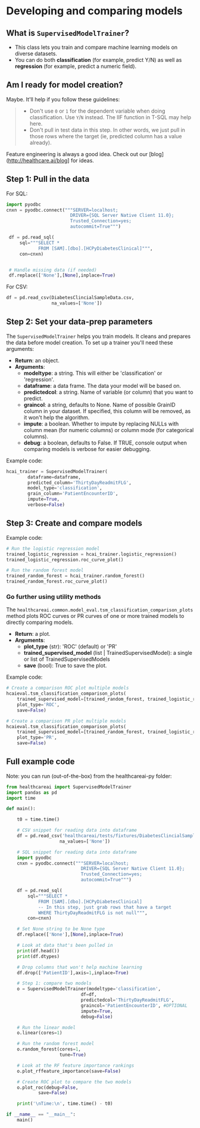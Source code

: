 # Developing and comparing models

## What is `SupervisedModelTrainer`?

-   This class lets you train and compare machine learning models on diverse
    datasets.
-   You can do both **classification** (for example, predict Y/N) as well as
    **regression** (for example, predict a numeric field).

## Am I ready for model creation?

Maybe. It'll help if you follow these guidelines:

> -   Don't use `0` or `1` for the dependent variable when doing
>     classification. Use `Y`/`N` instead. The IIF function in T-SQL may
>     help here.
> -   Don't pull in test data in this step. In other words, we just pull
>     in those rows where the target (ie, predicted column has a value
>     already).

Feature engineering is always a good idea. Check out our [blog](http://healthcare.ai/blog] for ideas.

## Step 1: Pull in the data

For SQL:

```python
import pyodbc
cnxn = pyodbc.connect("""SERVER=localhost;
                        DRIVER={SQL Server Native Client 11.0};
                        Trusted_Connection=yes;
                        autocommit=True""")

 df = pd.read_sql(
     sql="""SELECT *
            FROM [SAM].[dbo].[HCPyDiabetesClinical]""",
     con=cnxn)


 # Handle missing data (if needed)
 df.replace(['None'],[None],inplace=True)
```

For CSV:

```python
df = pd.read_csv(DiabetesClincialSampleData.csv,
                 na_values=['None'])
```

## Step 2: Set your data-prep parameters

The `SupervisedModelTrainer` helps you train models. It cleans and prepares the data before
model creation. To set up a trainer you'll need these arguments:

-   **Return**: an object.
-   **Arguments**:
    - **modeltype**: a string. This will either be 'classification' or 'regression'.
    - **dataframe**: a data frame. The data your model will be based on.
    - **predictedcol**: a string. Name of variable (or column) that you want to predict.
    - **graincol**: a string, defaults to None. Name of possible GrainID column in your dataset. If specified, this column will be removed, as it won't help the algorithm.
    - **impute**: a boolean. Whether to impute by replacing NULLs with column mean (for numeric columns) or column mode (for categorical columns).
    - **debug**: a boolean, defaults to False. If TRUE, console output when comparing models is verbose for easier debugging.

Example code:

```python
hcai_trainer = SupervisedModelTrainer(
        dataframe=dataframe,
        predicted_column='ThirtyDayReadmitFLG',
        model_type='classification',
        grain_column='PatientEncounterID',
        impute=True,
        verbose=False)
```

## Step 3: Create and compare models

Example code:

```python
# Run the logistic regression model
trained_logistic_regression = hcai_trainer.logistic_regression()
trained_logistic_regression.roc_curve_plot()

# Run the random forest model
trained_random_forest = hcai_trainer.random_forest()
trained_random_forest.roc_curve_plot()

```

### Go further using utility methods

The `healthcareai.common.model_eval.tsm_classification_comparison_plots` method plots ROC curves or PR curves of one or more trained models to directly comparing models.

-   **Return**: a plot.
-   **Arguments**:
    - **plot_type** (str): 'ROC' (default) or 'PR' 
    - **trained_supervised_model** (list | TrainedSupervisedModel): a single or list of TrainedSupervisedModels
    - **save** (bool): True to save the plot.

Example code:

```python
# Create a comparison ROC plot multiple models
hcaieval.tsm_classification_comparison_plots(
    trained_supervised_model=[trained_random_forest, trained_logistic_regression],
    plot_type='ROC',
    save=False)

# Create a comparison PR plot multiple models
hcaieval.tsm_classification_comparison_plots(
    trained_supervised_model=[trained_random_forest, trained_logistic_regression],
    plot_type='PR',
    save=False)
```

## Full example code

Note: you can run (out-of-the-box) from the healthcareai-py folder:

```python
from healthcareai import SupervisedModelTrainer
import pandas as pd
import time

def main():

    t0 = time.time()

    # CSV snippet for reading data into dataframe
    df = pd.read_csv('healthcareai/tests/fixtures/DiabetesClincialSampleData.csv',
                    na_values=['None'])

    # SQL snippet for reading data into dataframe
    import pyodbc
    cnxn = pyodbc.connect("""SERVER=localhost;
                            DRIVER={SQL Server Native Client 11.0};
                            Trusted_Connection=yes;
                            autocommit=True""")

    df = pd.read_sql(
        sql="""SELECT *
            FROM [SAM].[dbo].[HCPyDiabetesClinical]
            -- In this step, just grab rows that have a target
            WHERE ThirtyDayReadmitFLG is not null""",
        con=cnxn)

    # Set None string to be None type
    df.replace(['None'],[None],inplace=True)

    # Look at data that's been pulled in
    print(df.head())
    print(df.dtypes)

    # Drop columns that won't help machine learning
    df.drop(['PatientID'],axis=1,inplace=True)

    # Step 1: compare two models
    o = SupervisedModelTrainer(modeltype='classification',
                            df=df,
                            predictedcol='ThirtyDayReadmitFLG',
                            graincol='PatientEncounterID', #OPTIONAL
                            impute=True,
                            debug=False)

    # Run the linear model
    o.linear(cores=1)

    # Run the random forest model
    o.random_forest(cores=1,
                    tune=True)

    # Look at the RF feature importance rankings
    o.plot_rffeature_importance(save=False)

    # Create ROC plot to compare the two models
    o.plot_roc(debug=False,
            save=False)

    print('\nTime:\n', time.time() - t0)

if __name__ == "__main__":
    main()
```
